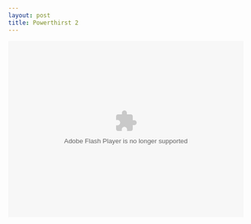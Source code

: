 ```yaml
--- 
layout: post
title: Powerthirst 2
---
```

<object type="application/x-shockwave-flash" data="http://www.collegehumor.com/moogaloop/moogaloop.swf?clip_id=1779769&fullscreen=1" width="480" height="360" ><param name="allowfullscreen" value="true" /><param name="movie" quality="best" value="http://www.collegehumor.com/moogaloop/moogaloop.swf?clip_id=1779769&fullscreen=1" /></object>

